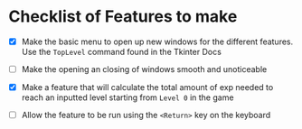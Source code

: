 # Checklist of Features to make

- [x] Make the basic menu to open up new windows for the different features. Use the `TopLevel` command found in the Tkinter Docs
- [ ] Make the opening an closing of windows smooth and unoticeable
- [x] Make a feature that will calculate the total amount of exp needed to reach an inputted level starting from `Level 0` in the game
- [ ] Allow the feature to be run using the `<Return>` key on the keyboard


